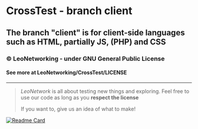 # CrossTest - branch client
The branch "client" is for client-side languages such as HTML, partially JS, (PHP) and CSS 
--------
### © LeoNetworking - under GNU General Public License
#### See more at LeoNetworking/CrossTest/LICENSE
--------
> *LeoNetwork* is all about testing new things and exploring. Feel free to use our code as long as you **respect the license**
>
> If you want to, give us an idea of what to make!

[![Readme Card](https://github-readme-stats.vercel.app/api/pin/?username=LeoNetworking&repo=CrossTest&theme=codeSTACKr&hide_border=true)](https://github.com/anuraghazra/github-readme-stats)
